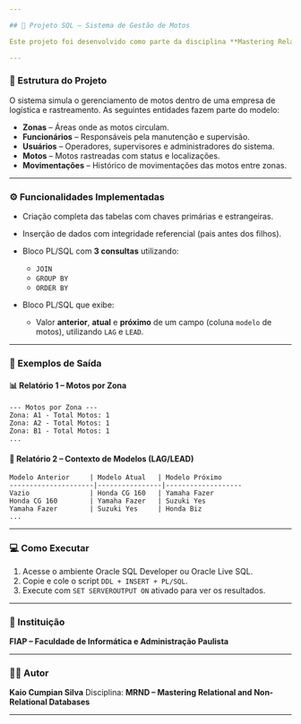 ```yaml
---

## 🛵 Projeto SQL – Sistema de Gestão de Motos

Este projeto foi desenvolvido como parte da disciplina **Mastering Relational and Non-Relational Databases (MRND)** do curso da **FIAP**. O objetivo é praticar conceitos de banco de dados relacional utilizando **Oracle SQL**, com foco em criação de tabelas, relacionamentos, consultas e programação PL/SQL.

---
```


### 📁 Estrutura do Projeto

O sistema simula o gerenciamento de motos dentro de uma empresa de logística e rastreamento. As seguintes entidades fazem parte do modelo:

* **Zonas** – Áreas onde as motos circulam.
* **Funcionários** – Responsáveis pela manutenção e supervisão.
* **Usuários** – Operadores, supervisores e administradores do sistema.
* **Motos** – Motos rastreadas com status e localizações.
* **Movimentações** – Histórico de movimentações das motos entre zonas.

---

### ⚙️ Funcionalidades Implementadas

* Criação completa das tabelas com chaves primárias e estrangeiras.

* Inserção de dados com integridade referencial (pais antes dos filhos).

* Bloco PL/SQL com **3 consultas** utilizando:

  * `JOIN`
  * `GROUP BY`
  * `ORDER BY`

* Bloco PL/SQL que exibe:

  * Valor **anterior**, **atual** e **próximo** de um campo (coluna `modelo` de motos), utilizando `LAG` e `LEAD`.

---

### 🧪 Exemplos de Saída

#### 📊 Relatório 1 – Motos por Zona

```
--- Motos por Zona ---
Zona: A1 - Total Motos: 1
Zona: A2 - Total Motos: 1
Zona: B1 - Total Motos: 1
...
```

#### 🔄 Relatório 2 – Contexto de Modelos (LAG/LEAD)

```
Modelo Anterior     | Modelo Atual   | Modelo Próximo   
---------------------|----------------|-------------------
Vazio               | Honda CG 160   | Yamaha Fazer      
Honda CG 160        | Yamaha Fazer   | Suzuki Yes        
Yamaha Fazer        | Suzuki Yes     | Honda Biz         
...
```

---

### 💻 Como Executar

1. Acesse o ambiente Oracle SQL Developer ou Oracle Live SQL.
2. Copie e cole o script `DDL + INSERT + PL/SQL`.
3. Execute com `SET SERVEROUTPUT ON` ativado para ver os resultados.

---

### 🏫 Instituição

**FIAP – Faculdade de Informática e Administração Paulista**

---

### 👨‍💻 Autor

**Kaio Cumpian Silva**
Disciplina: **MRND – Mastering Relational and Non-Relational Databases**

---
